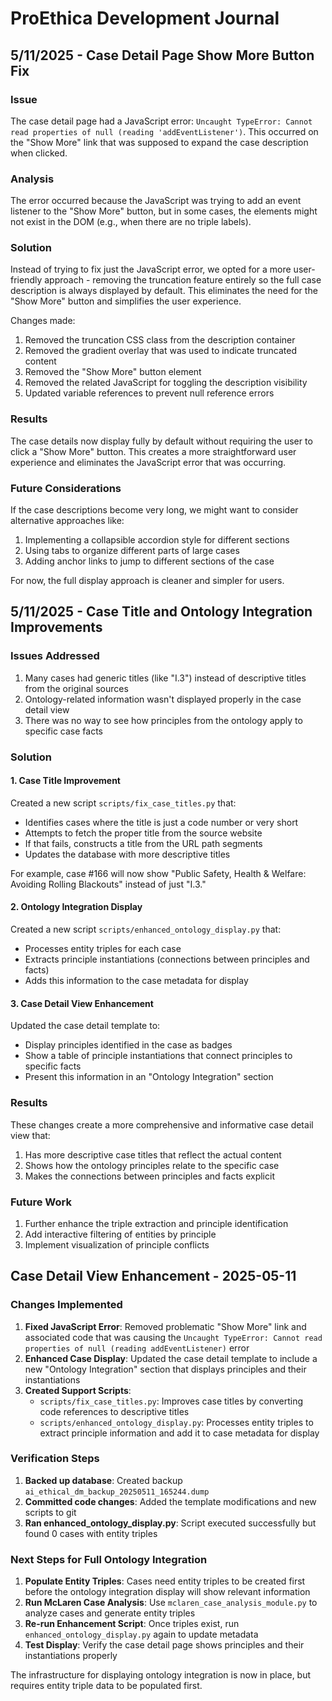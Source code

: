 # ProEthica Development Journal

## 5/11/2025 - Case Detail Page Show More Button Fix

### Issue
The case detail page had a JavaScript error: `Uncaught TypeError: Cannot read properties of null (reading 'addEventListener')`. This occurred on the "Show More" link that was supposed to expand the case description when clicked.

### Analysis
The error occurred because the JavaScript was trying to add an event listener to the "Show More" button, but in some cases, the elements might not exist in the DOM (e.g., when there are no triple labels).

### Solution
Instead of trying to fix just the JavaScript error, we opted for a more user-friendly approach - removing the truncation feature entirely so the full case description is always displayed by default. This eliminates the need for the "Show More" button and simplifies the user experience.

Changes made:
1. Removed the truncation CSS class from the description container
2. Removed the gradient overlay that was used to indicate truncated content
3. Removed the "Show More" button element 
4. Removed the related JavaScript for toggling the description visibility
5. Updated variable references to prevent null reference errors

### Results
The case details now display fully by default without requiring the user to click a "Show More" button. This creates a more straightforward user experience and eliminates the JavaScript error that was occurring.

### Future Considerations
If the case descriptions become very long, we might want to consider alternative approaches like:
1. Implementing a collapsible accordion style for different sections
2. Using tabs to organize different parts of large cases
3. Adding anchor links to jump to different sections of the case

For now, the full display approach is cleaner and simpler for users.

## 5/11/2025 - Case Title and Ontology Integration Improvements

### Issues Addressed
1. Many cases had generic titles (like "I.3") instead of descriptive titles from the original sources
2. Ontology-related information wasn't displayed properly in the case detail view
3. There was no way to see how principles from the ontology apply to specific case facts

### Solution

#### 1. Case Title Improvement
Created a new script `scripts/fix_case_titles.py` that:
- Identifies cases where the title is just a code number or very short
- Attempts to fetch the proper title from the source website
- If that fails, constructs a title from the URL path segments
- Updates the database with more descriptive titles

For example, case #166 will now show "Public Safety, Health & Welfare: Avoiding Rolling Blackouts" instead of just "I.3."

#### 2. Ontology Integration Display
Created a new script `scripts/enhanced_ontology_display.py` that:
- Processes entity triples for each case
- Extracts principle instantiations (connections between principles and facts)
- Adds this information to the case metadata for display

#### 3. Case Detail View Enhancement
Updated the case detail template to:
- Display principles identified in the case as badges
- Show a table of principle instantiations that connect principles to specific facts
- Present this information in an "Ontology Integration" section

### Results
These changes create a more comprehensive and informative case detail view that:
1. Has more descriptive case titles that reflect the actual content
2. Shows how the ontology principles relate to the specific case
3. Makes the connections between principles and facts explicit

### Future Work
1. Further enhance the triple extraction and principle identification
2. Add interactive filtering of entities by principle
3. Implement visualization of principle conflicts
## Case Detail View Enhancement - 2025-05-11

### Changes Implemented
1. **Fixed JavaScript Error**: Removed problematic "Show More" link and associated code that was causing the `Uncaught TypeError: Cannot read properties of null (reading addEventListener)` error
2. **Enhanced Case Display**: Updated the case detail template to include a new "Ontology Integration" section that displays principles and their instantiations
3. **Created Support Scripts**:
   - `scripts/fix_case_titles.py`: Improves case titles by converting code references to descriptive titles
   - `scripts/enhanced_ontology_display.py`: Processes entity triples to extract principle information and add it to case metadata for display

### Verification Steps
1. **Backed up database**: Created backup `ai_ethical_dm_backup_20250511_165244.dump`
2. **Committed code changes**: Added the template modifications and new scripts to git
3. **Ran enhanced_ontology_display.py**: Script executed successfully but found 0 cases with entity triples

### Next Steps for Full Ontology Integration
1. **Populate Entity Triples**: Cases need entity triples to be created first before the ontology integration display will show relevant information
2. **Run McLaren Case Analysis**: Use `mclaren_case_analysis_module.py` to analyze cases and generate entity triples
3. **Re-run Enhancement Script**: Once triples exist, run `enhanced_ontology_display.py` again to update metadata
4. **Test Display**: Verify the case detail page shows principles and their instantiations properly

The infrastructure for displaying ontology integration is now in place, but requires entity triple data to be populated first.

